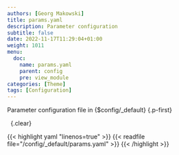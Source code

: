 ```yaml
---
authors: [Georg Makowski]
title: params.yaml
description: Parameter configuration
subtitle: false
date: 2022-11-17T11:29:04+01:00 
weight: 1011
menu:
  doc:
    name: params.yaml
    parent: config
    pre: view_module
categories: [Theme]
tags: [Configuration]
---
```


Parameter configuration file in {$config/_default}
{.p-first} <!--more-->

&nbsp;
{.clear}

{{< highlight yaml "linenos=true" >}}
{{< readfile file="/config/_default/params.yaml" >}}
{{< /highlight >}}
